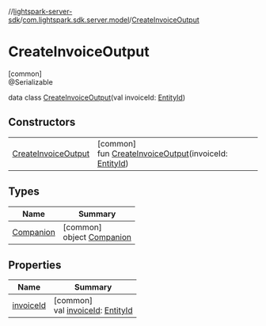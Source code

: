 //[lightspark-server-sdk](../../../index.md)/[com.lightspark.sdk.server.model](../index.md)/[CreateInvoiceOutput](index.md)

# CreateInvoiceOutput

[common]\
@Serializable

data class [CreateInvoiceOutput](index.md)(val invoiceId: [EntityId](../-entity-id/index.md))

## Constructors

| | |
|---|---|
| [CreateInvoiceOutput](-create-invoice-output.md) | [common]<br>fun [CreateInvoiceOutput](-create-invoice-output.md)(invoiceId: [EntityId](../-entity-id/index.md)) |

## Types

| Name | Summary |
|---|---|
| [Companion](-companion/index.md) | [common]<br>object [Companion](-companion/index.md) |

## Properties

| Name | Summary |
|---|---|
| [invoiceId](invoice-id.md) | [common]<br>val [invoiceId](invoice-id.md): [EntityId](../-entity-id/index.md) |
